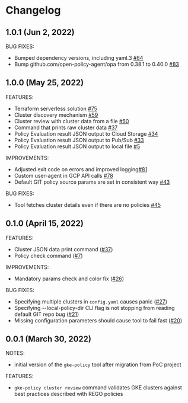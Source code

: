 # Changelog

## 1.0.1 (Jun 2, 2022)

BUG FIXES:

* Bumped dependency versions, including yaml.3 [#84](https://github.com/google/gke-policy-automation/pull/84)
* Bump github.com/open-policy-agent/opa from 0.38.1 to 0.40.0 [#83](https://github.com/google/gke-policy-automation/pull/83)

## 1.0.0 (May 25, 2022)

FEATURES:

* Terraform serverless solution [#75](https://github.com/google/gke-policy-automation/pull/75)
* Cluster discovery mechanism [#59](https://github.com/google/gke-policy-automation/pull/59)
* Cluster review with cluster data from a file [#50](https://github.com/google/gke-policy-automation/pull/50)
* Command that prints raw cluster data [#37](https://github.com/google/gke-policy-automation/pull/37)
* Policy Evaluation result JSON output to Cloud Storage [#34](https://github.com/google/gke-policy-automation/issues/34)
* Policy Evaluation result JSON output to Pub/Sub [#33](https://github.com/google/gke-policy-automation/issues/33)
* Policy Evaluation result JSON output to local file [#5](https://github.com/google/gke-policy-automation/issues/5)

IMPROVEMENTS:

* Adjusted exit code on errors and improved logging[#81](https://github.com/google/gke-policy-automation/pull/81)
* Custom user-agent in GCP API calls [#78](https://github.com/google/gke-policy-automation/pull/78)
* Default GIT policy source params are set in consistent way [#43](https://github.com/google/gke-policy-automation/pull/43)

BUG FIXES:

* Tool fetches cluster details even if there are no policies [#45](https://github.com/google/gke-policy-automation/issues/45)

## 0.1.0 (April 15, 2022)

FEATURES:

* Cluster JSON data print command ([#37](https://github.com/google/gke-policy-automation/pull/37))
* Policy check command ([#7](https://github.com/google/gke-policy-automation/issues/7))

IMPROVEMENTS:

* Mandatory params check and color fix ([#26](https://github.com/google/gke-policy-automation/pull/26))

BUG FIXES:

* Specifying multiple clusters in `config.yaml` causes panic ([#27](https://github.com/google/gke-policy-automation/issues/27))
* Specifying --local-policy-dir CLI flag is not stopping from reading default GIT repo bug ([#21](https://github.com/google/gke-policy-automation/issues/21))
* Missing configuration parameters should cause tool to fail fast ([#20](https://github.com/google/gke-policy-automation/issues/20))

## 0.0.1 (March 30, 2022)

NOTES:

* initial version of the `gke-policy` tool after migration from PoC project

FEATURES:

* `gke-policy cluster review` command validates GKE clusters against best practices described
with REGO policies
